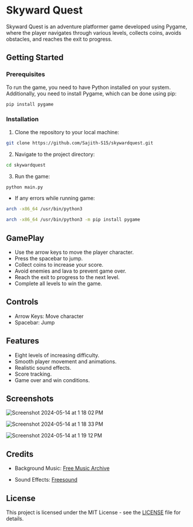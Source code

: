 # Skyward Quest
Skyward Quest is an adventure platformer game developed using Pygame, where the player navigates through various levels, collects coins, avoids obstacles, and reaches the exit to progress.

## Getting Started

### Prerequisites

To run the game, you need to have Python installed on your system. Additionally, you need to install Pygame, which can be done using pip:


```bash
pip install pygame
```
### Installation
1. Clone the repository to your local machine:
```bash
git clone https://github.com/Sajith-S15/skywardquest.git
```

2. Navigate to the project directory:
```bash
cd skywardquest
```
3. Run the game:

```bash
python main.py
```

- If any errors while running game:
```bash
arch -x86_64 /usr/bin/python3
```

```bash
arch -x86_64 /usr/bin/python3 -m pip install pygame
```

## GamePlay
- Use the arrow keys to move the player character.
- Press the spacebar to jump.
- Collect coins to increase your score.
- Avoid enemies and lava to prevent game over.
- Reach the exit to progress to the next level.
- Complete all levels to win the game.

## Controls
- Arrow Keys: Move character
- Spacebar: Jump

## Features

- Eight levels of increasing difficulty.
- Smooth player movement and animations.
- Realistic sound effects.
- Score tracking.
- Game over and win conditions.

## Screenshots

![Screenshot 2024-05-14 at 1 18 02 PM](https://github.com/Sajith-S15/skywardquest.py/assets/123757769/f32f840b-d640-473e-9c60-068e9c84c58c)

 ![Screenshot 2024-05-14 at 1 18 33 PM](https://github.com/Sajith-S15/skywardquest.py/assets/123757769/798e0e49-dbd0-496c-a78a-a0b73fe33c46)

![Screenshot 2024-05-14 at 1 19 12 PM](https://github.com/Sajith-S15/skywardquest.py/assets/123757769/69213226-8557-4e69-a55e-053ce03a0e11)

## Credits

- Background Music: [Free Music Archive](https://freemusicarchive.org/)

- Sound Effects: [Freesound](https://freesound.org/)

## License
This project is licensed under the MIT License - see the [LICENSE](/) file for details.
